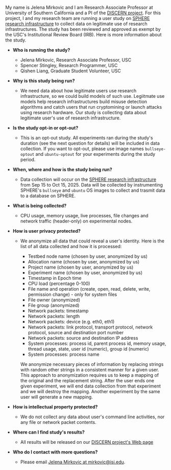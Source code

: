 My name is Jelena Mirkovic and I am Research Associate Professor at University of Southern California and a PI of the [DISCERN project](../). For this project, I and my research team are running a user study on [SPHERE research infrastructure](https://sphere-testbed.net) to collect data on legitimate use of research infrastructures. The study has been reviewed and approved as exempt by the USC's Institutional Review Board (IRB). Here is more information about the study.

- **Who is running the study?**

  - Jelena Mirkovic, Research Associate Professor, USC
  - Spencer Stingley, Research Programmer, USC
  - Qishen Liang, Graduate Student Volunteer, USC

- **Why is this study being run?**
  - We need data about how legitimate users use research infrastructure, so we could build models of such use. Legiitmate use models help research infrastructures build misuse detection algorithms and catch users that run cryptomining or launch attacks using research hardware. Our study is collecting data about legitimate user's use of research infrastructure.

- **Is the study opt-in or opt-out?**
  - This is an opt-out study. All experiments ran during the study's duration (see the next question for details) will be included in data collection. If you want to opt-out, please use image names `bullseye-optout` and `ubuntu-optout` for your experiments during the study period.

- **When, where and how is the study being run?**
  - Data collection will occur on the [SPHERE research infrastructure](https://sphere-testbed.net) from Sep 15 to Oct 15, 2025. Data will be collected by instrumenting SPHERE's `bullseye` and `ubuntu` OS images to collect and trasmit data to a database on SPHERE.

- **What is being collected?**
   - CPU usage, memory usage, live processes, file changes and network traffic (header-only) on experimental nodes.

- **How is user privacy protected?**
  - We anonymize all data that could reveal a user's identity. Here is the list of all data collected and how it is processed:
    - Testbed node name (chosen by user, anonymized by us)
    - Allocation name (chosen by user, anonymized by us)
    - Project name (chosen by user, anonymized by us)
    - Experiment name (chosen by user, anonymized by us)
    - Timestamp in Epoch time
    - CPU load (percentage 0-100)
    - File name and operation (create, open, read, delete, write, permission change) - only for system files
    - File owner (anonymized)
    - File group (anonymized)
    - Network packets: timestamp
    - Network packets: length
    - Network packets: device (e.g. eth0, eth1)
    - Network packets: link protocol, transport protocol, network protocol, source and destination port number
    - Network packets: source and destination IP address 
    - System processes: process id, parent process id, memory usage, thread usage, state, user id (numeric), group id (numeric)
    - System processes: process name 

    We anonymize necessary pieces of information by replacing strings with random other strings in a consistent manner for a given user. This approach to anonymization
requires us to keep a mapping of the original and the replacement string. After the user
ends one given experiment, we will end data collection from that experiment and we will
destroy the mapping. Another experiment by the same user will generate a new
mapping.

- **How is intellectual property protected?**
  - We do not collect any data about user's command line activities, nor any file or network packet contents.
      
- **Where can I find study's results?**
  - All results will be released on our [DISCERN project's Web page](../)

- **Who do I contact with more questions?**
  - Please email <a href="mailto:mirkovic@isi.edu">Jelena Mirkovic at mirkovic@isi.edu</a>.